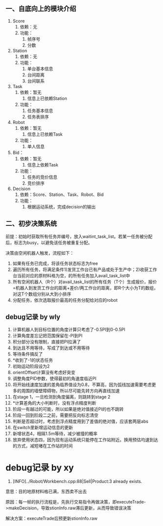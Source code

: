 ## 一、自底向上的模块介绍

1. Score
   1. 依赖：无
   2. 功能：
      1. 帧序号
      2. 分数
2. Station
   1. 依赖：无
   2. 功能：
      1. 单台基本信息
      2. 台间距离
      3. 台间联系
3. Task
   1. 依赖：暂无
      1. 信息上已依赖Station
   2. 功能：
      1. 任务基本信息
      2. 任务表排序
4. Robot
   1. 依赖：暂无
      1. 信息上已依赖Task
   2. 功能：
      1. 单人信息
5. Bid：
   1. 依赖：暂无
      1. 信息上依赖Task
   2. 功能：
      1. 任务的竞价信息
      2. 竞价排序
6. Decision
   1. 依赖：Score、Station、Task、Robot、Bid
   2. 功能：
      1. 根据运动系统，完成decision的输出

## 二、初步决策系统
前提：初始时获取所有任务并编号，放入waitint_task_list。若某一任务被分配后，标志为busy，以避免该任务被重复分配。

决策由空闲机器人触发，流程如下：

1. 如果有任务已完成，将该任务状态标志为free
2. 遍历所有任务，将满足条件1)发货工作台已有产品或处于生产中；2)收获工作台当前对应的原材料格为空，的所有任务加入avail_task_list中
3. 所有空闲机器人（R个）对avail_task_list的所有任务（T个）生成报价，报价=机器人到发货工作台的距离+差价/两工作台的距离，即R个大小为T的数组，对这T个数组分别从大到小排序
4. 分配任务，依次选取报价最高的任务分配给对应的robot


## debug记录 by wly
1. 计算机器人到目标位置的角度计算只考虑了-0.5PI到0-0.5PI
2. 计算角度差忘记把范围保留在-PI到PI
3. 积分部分没有限制，直接把PI拉满了
4. 到达且不用等待，写成了到达或不用等待
5. 等待条件搞反了
6. *收到了-1的状态任务
7. 初始运动阶段设为2
8. orientOffset计算没有考虑好突变
9. 调整角度PID参数，使得最初的角速度临近PI
10. 将开始线速度加速的差角临界值设为0.8，不算高，因为弧线加速需要考虑更多的周围的墙壁障碍物，所以尽可能先转方向再直线加速
11. 在stage 1，一旦检测到角度偏离，则跳转到stage 2
12. *计算差角的大小判断时，没有浮点精度判断
13. 阶段一有越过的可能，所以如果是绝对值接近PI的也不跳转
14. 阶段一回到阶段二之前，需要把反向标志清空
15. 判断是否超过时，考虑到浮点精度用到了差值的绝对值，应该套两层abs
16. 在switch里新增运动信息的更新
17. 新增状态4，相隔1.5m等待，减少被撞的概率
18. 放弃使用状态四，因为现有运动系统只能停在工作站附近。换用预估均速到达的方式，减短堵在工作站的时间


# debug记录 by xy
1. [INFO]../Robot/Workbench.cpp:88|Sell|Product:3 already exists.

意思：目的地原材料格已满，东西卖不出去

原因：每一帧的执行流程是，先执行交易指令再做决策，即executeTrade->makeDecision，导致stionInfo.raw滞后更新，从而导致错误决策

解决方案：executeTrade后预更新stionInfo.raw